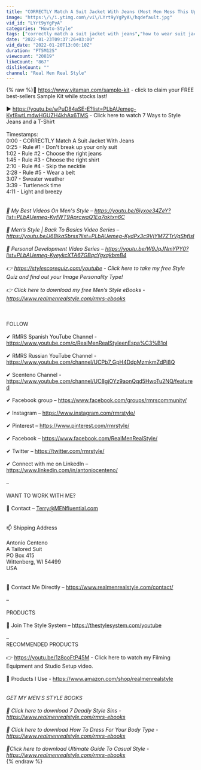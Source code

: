 ```yaml
---
title: "CORRECTLY Match A Suit Jacket With Jeans (Most Men Mess This Up!)"
image: "https:\/\/i.ytimg.com\/vi\/LYrt9yYgPyA\/hqdefault.jpg"
vid_id: "LYrt9yYgPyA"
categories: "Howto-Style"
tags: ["correctly match a suit jacket with jeans","how to wear suit jacket with jeans","match a suit jacket with jeans"]
date: "2022-01-23T09:37:26+03:00"
vid_date: "2022-01-20T13:00:10Z"
duration: "PT5M12S"
viewcount: "20819"
likeCount: "867"
dislikeCount: ""
channel: "Real Men Real Style"
---
```

{% raw %}🔴 <a rel="nofollow" target="blank" href="https://www.vitaman.com/sample-kit">https://www.vitaman.com/sample-kit</a> - click to claim your FREE best-sellers Sample Kit while stocks last!<br /><br />▶️ <a rel="nofollow" target="blank" href="https://youtu.be/wPuD84aSE-E?list=PLbAUemeg-Kyf8wtLmdwHGUZH4khAx6TMS">https://youtu.be/wPuD84aSE-E?list=PLbAUemeg-Kyf8wtLmdwHGUZH4khAx6TMS</a> - Click here to watch 7 Ways to Style Jeans and a T-Shirt <br /><br />Timestamps:<br />0:00 - CORRECTLY Match A Suit Jacket With Jeans <br />0:25 - Rule #1 - Don't break up your only suit<br />1:02 - Rule #2 - Choose the right jeans<br />1:45 - Rule #3 - Choose the right shirt<br />2:10 - Rule #4 - Skip the necktie<br />2:28 - Rule #5 - Wear a belt<br />3:07 - Sweater weather<br />3:39 - Turtleneck time<br />4:11 - Light and breezy<br />_<br /><br />🎥 My Best Videos On Men's Style – <a rel="nofollow" target="blank" href="https://youtu.be/6iyxoe34ZeY?list=PLbAUemeg-KyfWT9AprcwaQ1Ea7aktxn6C">https://youtu.be/6iyxoe34ZeY?list=PLbAUemeg-KyfWT9AprcwaQ1Ea7aktxn6C</a><br /><br />🎥 Men’s Style | Back To Basics Video Series – <a rel="nofollow" target="blank" href="https://youtu.be/J6BikaSbrss?list=PLbAUemeg-KydPx3c9VjYM7ZTrVgShfIsl">https://youtu.be/J6BikaSbrss?list=PLbAUemeg-KydPx3c9VjYM7ZTrVgShfIsl</a><br /><br />🎥 Personal Development Video Series – <a rel="nofollow" target="blank" href="https://youtu.be/W9JqJNmYPY0?list=PLbAUemeg-KyeykcXTA67GBqcYgxqkbmB4">https://youtu.be/W9JqJNmYPY0?list=PLbAUemeg-KyeykcXTA67GBqcYgxqkbmB4</a><br /><br />👉  <a rel="nofollow" target="blank" href="https://stylescorequiz.com/youtube">https://stylescorequiz.com/youtube</a> -  Click here to take my free Style Quiz and find out your Image Personality Type!<br /><br />👉  Click here to download my free Men’s Style eBooks - <a rel="nofollow" target="blank" href="https://www.realmenrealstyle.com/rmrs-ebooks">https://www.realmenrealstyle.com/rmrs-ebooks</a><br /><br />_<br /><br />FOLLOW<br /><br />✔ RMRS Spanish YouTube  Channel - <a rel="nofollow" target="blank" href="https://www.youtube.com/c/RealMenRealStyleenEspa%C3%B1ol">https://www.youtube.com/c/RealMenRealStyleenEspa%C3%B1ol</a><br /><br />✔ RMRS Russian YouTube Channel - <a rel="nofollow" target="blank" href="https://www.youtube.com/channel/UCPb7_GpH4DdpMzmkmZdPi8Q">https://www.youtube.com/channel/UCPb7_GpH4DdpMzmkmZdPi8Q</a><br /><br />✔ Scenteno Channel - <a rel="nofollow" target="blank" href="https://www.youtube.com/channel/UC8gjOYz9aonQqd5HwoTu2NQ/featured">https://www.youtube.com/channel/UC8gjOYz9aonQqd5HwoTu2NQ/featured</a><br /><br />✔ Facebook group – <a rel="nofollow" target="blank" href="https://www.facebook.com/groups/rmrscommunity/">https://www.facebook.com/groups/rmrscommunity/</a>  <br /><br />✔ Instagram – <a rel="nofollow" target="blank" href="https://www.instagram.com/rmrstyle/">https://www.instagram.com/rmrstyle/</a><br /><br />✔ Pinterest – <a rel="nofollow" target="blank" href="https://www.pinterest.com/rmrstyle/">https://www.pinterest.com/rmrstyle/</a><br /><br />✔ Facebook – <a rel="nofollow" target="blank" href="https://www.facebook.com/RealMenRealStyle/">https://www.facebook.com/RealMenRealStyle/</a><br /><br />✔ Twitter – <a rel="nofollow" target="blank" href="https://twitter.com/rmrstyle/">https://twitter.com/rmrstyle/</a><br /><br />✔ Connect with me on LinkedIn – <a rel="nofollow" target="blank" href="https://www.linkedin.com/in/antoniocenteno/">https://www.linkedin.com/in/antoniocenteno/</a><br /><br />–<br /><br />WANT TO WORK WITH ME?<br /><br />📨 Contact – Terry@MENfluential.com<br /><br /><br />📫 Shipping Address<br /><br />Antonio Centeno<br />A Tailored Suit<br />PO Box 415<br />Wittenberg, WI 54499<br />USA<br /><br /><br />💼 Contact Me Directly – <a rel="nofollow" target="blank" href="https://www.realmenrealstyle.com/contact/">https://www.realmenrealstyle.com/contact/</a><br /><br />–<br /><br />PRODUCTS<br /><br />👔 Join The Style System – <a rel="nofollow" target="blank" href="https://thestylesystem.com/youtube">https://thestylesystem.com/youtube</a><br /><br />–<br />RECOMMENDED PRODUCTS<br /><br />👉 <a rel="nofollow" target="blank" href="https://youtu.be/1z8ooFtP45M">https://youtu.be/1z8ooFtP45M</a> - Click here to watch my Filming Equipment and Studio Setup video.  <br /><br />👞 Products I Use - <a rel="nofollow" target="blank" href="https://www.amazon.com/shop/realmenrealstyle">https://www.amazon.com/shop/realmenrealstyle</a><br />_<br /><br />GET MY MEN'S STYLE BOOKS<br /><br />📙 Click here to download 7 Deadly Style Sins - <a rel="nofollow" target="blank" href="https://www.realmenrealstyle.com/rmrs-ebooks">https://www.realmenrealstyle.com/rmrs-ebooks</a><br /><br />📘 Click here to download How To Dress For Your Body Type - <a rel="nofollow" target="blank" href="https://www.realmenrealstyle.com/rmrs-ebooks">https://www.realmenrealstyle.com/rmrs-ebooks</a><br /><br />📗Click here to download Ultimate Guide To Casual Style  - <a rel="nofollow" target="blank" href="https://www.realmenrealstyle.com/rmrs-ebooks">https://www.realmenrealstyle.com/rmrs-ebooks</a><br />_{% endraw %}
